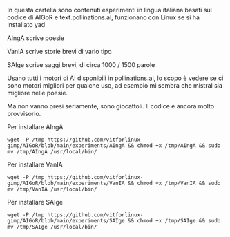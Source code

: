 In questa cartella sono contenuti esperimenti in lingua italiana basati sul codice di AIGoR e text.pollinations.ai, funzionano con Linux se si ha installato yad

AIngA scrive poesie

VanIA scrive storie brevi di vario tipo

SAIge scrive saggi brevi, di circa 1000 / 1500 parole

Usano tutti i motori di AI disponibili in pollinations.ai, lo scopo è vedere se ci sono motori migliori per qualche uso,
ad esempio mi sembra che mistral sia migliore nelle poesie.

Ma non vanno presi seriamente, sono giocattoli. Il codice è ancora molto provvisorio.

Per installare AIngA

```wget -P /tmp https://github.com/vitforlinux-gimp/AIGoR/blob/main/experiments/AIngA && chmod +x /tmp/AIngA && sudo mv /tmp/AIngA /usr/local/bin/```

Per installare VanIA

```wget -P /tmp https://github.com/vitforlinux-gimp/AIGoR/blob/main/experiments/VanIA && chmod +x /tmp/VanIA && sudo mv /tmp/VanIA /usr/local/bin/```

Per installare SAIge

```wget -P /tmp https://github.com/vitforlinux-gimp/AIGoR/blob/main/experiments/SAIge && chmod +x /tmp/SAIge && sudo mv /tmp/SAIge /usr/local/bin/```
